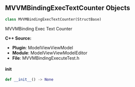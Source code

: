 ## MVVMBindingExecTextCounter Objects

```python
class MVVMBindingExecTextCounter(StructBase)
```

MVVMBinding Exec Text Counter

**C++ Source:**

- **Plugin**: ModelViewViewModel
- **Module**: ModelViewViewModelEditor
- **File**: MVVMBindingExecuteTest.h

<a id="unreal.MVVMBindingExecTextCounter.__init__"></a>

#### __init__

```python
def __init__() -> None
```

<a id="unreal.MVVMStructFieldPathHelperTest"></a>